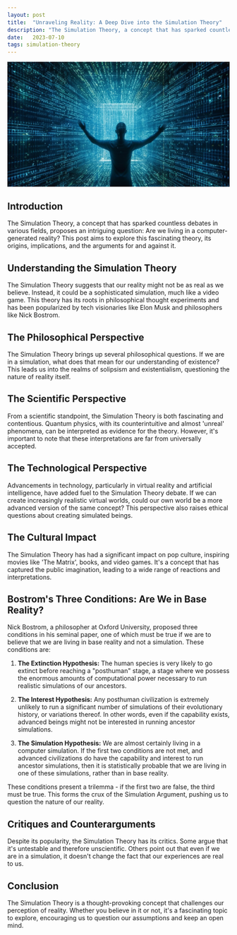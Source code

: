 ```yaml
---
layout: post
title:  "Unraveling Reality: A Deep Dive into the Simulation Theory"
description: "The Simulation Theory, a concept that has sparked countless debates in various fields, proposes an intriguing question: Are we living in a computer-generated reality? This post aims to explore this fascinating theory, its origins, implications, and the arguments for and against it."
date:   2023-07-10
tags: simulation-theory
---
```


![A scientists office](/assets/simulation-theory.png)

## Introduction
The Simulation Theory, a concept that has sparked countless debates in various fields, proposes an intriguing question: Are we living in a computer-generated reality? This post aims to explore this fascinating theory, its origins, implications, and the arguments for and against it.

## Understanding the Simulation Theory
The Simulation Theory suggests that our reality might not be as real as we believe. Instead, it could be a sophisticated simulation, much like a video game. This theory has its roots in philosophical thought experiments and has been popularized by tech visionaries like Elon Musk and philosophers like Nick Bostrom.

## The Philosophical Perspective
The Simulation Theory brings up several philosophical questions. If we are in a simulation, what does that mean for our understanding of existence? This leads us into the realms of solipsism and existentialism, questioning the nature of reality itself.

## The Scientific Perspective
From a scientific standpoint, the Simulation Theory is both fascinating and contentious. Quantum physics, with its counterintuitive and almost 'unreal' phenomena, can be interpreted as evidence for the theory. However, it's important to note that these interpretations are far from universally accepted.

## The Technological Perspective
Advancements in technology, particularly in virtual reality and artificial intelligence, have added fuel to the Simulation Theory debate. If we can create increasingly realistic virtual worlds, could our own world be a more advanced version of the same concept? This perspective also raises ethical questions about creating simulated beings.

## The Cultural Impact
The Simulation Theory has had a significant impact on pop culture, inspiring movies like 'The Matrix', books, and video games. It's a concept that has captured the public imagination, leading to a wide range of reactions and interpretations.

## Bostrom's Three Conditions: Are We in Base Reality?
Nick Bostrom, a philosopher at Oxford University, proposed three conditions in his seminal paper, one of which must be true if we are to believe that we are living in base reality and not a simulation. These conditions are:

1. **The Extinction Hypothesis:** The human species is very likely to go extinct before reaching a "posthuman" stage, a stage where we possess the enormous amounts of computational power necessary to run realistic simulations of our ancestors.

2. **The Interest Hypothesis:** Any posthuman civilization is extremely unlikely to run a significant number of simulations of their evolutionary history, or variations thereof. In other words, even if the capability exists, advanced beings might not be interested in running ancestor simulations.

3. **The Simulation Hypothesis:** We are almost certainly living in a computer simulation. If the first two conditions are not met, and advanced civilizations do have the capability and interest to run ancestor simulations, then it is statistically probable that we are living in one of these simulations, rather than in base reality.

These conditions present a trilemma - if the first two are false, the third must be true. This forms the crux of the Simulation Argument, pushing us to question the nature of our reality.

## Critiques and Counterarguments
Despite its popularity, the Simulation Theory has its critics. Some argue that it's untestable and therefore unscientific. Others point out that even if we are in a simulation, it doesn't change the fact that our experiences are real to us.

## Conclusion
The Simulation Theory is a thought-provoking concept that challenges our perception of reality. Whether you believe in it or not, it's a fascinating topic to explore, encouraging us to question our assumptions and keep an open mind.
